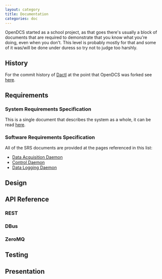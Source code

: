 ```yaml
---
layout: category
title: Documentation
categories: doc
---
```


OpenDCS started as a school project, as that goes there's usually a block of
documents that are required to demonstrate that you know what you're doing, even
when you don't. This level is probably mostly for that and some of it was/will
be done under duress so try not to judge too harshly.

## History

For the commit history of [Dactl][dactl] at the point that OpenDCS was forked
see [here][history].

## Requirements

### System Requirements Specification

This is a single document that describes the system as a whole, it can be read
[here][opendcs-srs].

### Software Requirements Specification

All of the SRS documents are provided at the pages referenced in this list:

* [Data Acquisition Daemon][dcs-daqd-srs]
* [Control Daemon][dcs-controld-srs]
* [Data Logging Daemon][dcs-logd-srs]

## Design

## API Reference

### REST

### DBus

### ZeroMQ

## Testing

## Presentation

[dactl]: https://github.com/coanda/dactl
[history]: /doc/dactl/2016/08/31/history.html
[opendcs-srs]: /doc/requirements/opendcs-srs.html
[dcs-daqd-srs]: /doc/requirements/dcs-daqd-srs.html
[dcs-controld-srs]: /doc/requirements/dcs-controld-srs.html
[dcs-logd-srs]: /doc/requirements/dcs-logd-srs.html
